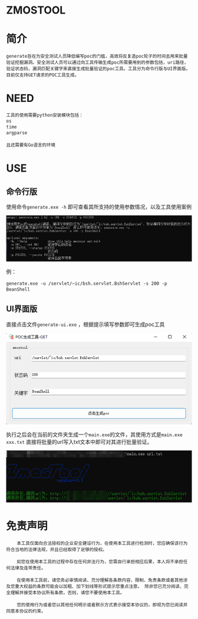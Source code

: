 # ZMOSTOOL

# 简介

```Plain
generate旨在为安全测试人员降低编写poc的门槛，高效将反复造poc轮子的时间去用来批量验证挖掘漏洞。安全测试人员可以通过向工具传输生成poc所需要用到的参数包括，uri路径，验证状态码，漏洞匹配关键字来直接生成批量验证的poc工具。工具分为命令行版与UI界面版。目前仅支持GET请求的POC工具生成。
```

# NEED

```Plain
工具的使用需要python安装模块包括：
os
time
argparse

且还需要有Go语言的环境
```

# USE

## 命令行版

使用命令`generate.exe -h` 即可查看其所支持的使用参数情况，以及工具使用案例

![image](images/i1YcJiGgYvyQDBCmJsMX39kGYTtS08waNr5pq34EBzQ.png)

例：

```Plain
generate.exe -u /servlet/~ic/bsh.servlet.BshServlet -s 200 -p BeanShell
```

## UI界面版

直接点击文件`generate-ui.exe` ，根据提示填写参数即可生成poc工具

![image](images/Wh3roFyU-Zzr3AVyK8X8U8bkzCqRg2Sq0BNASakxLxM.png)

执行之后会在当前的文件夹生成一个`main.exe`的文件，其使用方式是`main.exe xxx.txt` 直接将批量的url写入txt文本中即可对其进行批量验证。

![image](images/RNtQUsqqaPZW8htigdRZiBHiN811ALndqFLG1tPAFkw.png)

# 免责声明

```Plain
    本工具仅面向合法授权的企业安全建设行为，在使用本工具进行检测时，您应确保该行为符合当地的法律法规，并且已经取得了足够的授权。  

    如您在使用本工具的过程中存在任何非法行为，您需自行承担相应后果，本人将不承担任何法律及连带责任。 

    在使用本工具前，请您务必审慎阅读、充分理解各条款内容，限制、免责条款或者其他涉及您重大权益的条款可能会以加粗、加下划线等形式提示您重点注意。 除非您已充分阅读、完全理解并接受本协议所有条款，否则，请您不要使用本工具。

    您的使用行为或者您以其他任何明示或者默示方式表示接受本协议的，即视为您已阅读并同意本协议的约束。
```
